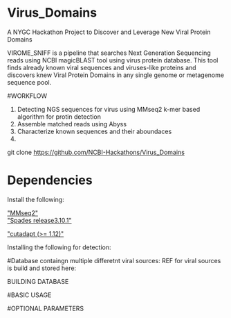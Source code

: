 # Virus_Domains
A NYGC Hackathon Project to Discover and Leverage New Viral Protein Domains

VIROME_SNIFF is a pipeline that searches Next Generation Sequencing reads using NCBI magicBLAST tool using virus protein database. 
This tool finds already known viral sequences and viruses-like proteins and discovers knew Viral Protein Domains in any single genome or metagenome sequence pool. 


#WORKFLOW
1. Detecting NGS sequences for virus using MMseq2 k-mer based algorithm for protin detection
2. Assemble matched reads using Abyss
3. Characterize known sequences and their aboundaces
4. 



git clone https://github.com/NCBI-Hackathons/Virus_Domains


# Dependencies

Install the following:

["MMseq2"](https://github.com/soedinglab/MMseqs2)  
["Spades release3.10.1"](http://spades.bioinf.spbau.ru/release3.10.1/manual.html#sec2)


["cutadapt (>= 1.12)"](http://cutadapt.readthedocs.io/en/stable/installation.html)






Installing the following for detection: 




#Database containgn multiple differetnt viral sources: REF for viral sources 
is build and stored here: 


BUILDING DATABASE



#BASIC USAGE




#OPTIONAL PARAMETERS












